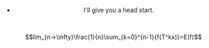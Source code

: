 <center>

- I'll give you a head start.

</center>
<br>

$$lim_{n→\infty}\frac{1}{n}\sum_{k=0}^{n-1}{f(T^kx)}=E(f)$$
